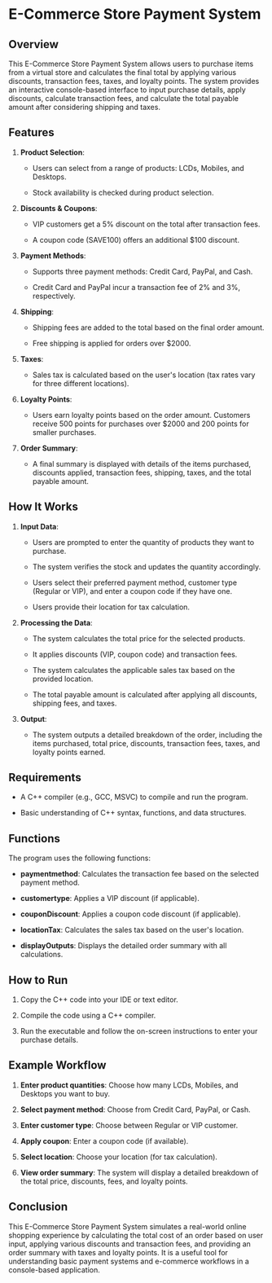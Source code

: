 E-Commerce Store Payment System
===============================

Overview
--------

This E-Commerce Store Payment System allows users to purchase items from a virtual store and calculates the final total by applying various discounts, transaction fees, taxes, and loyalty points. The system provides an interactive console-based interface to input purchase details, apply discounts, calculate transaction fees, and calculate the total payable amount after considering shipping and taxes.

Features
--------

1.  **Product Selection**:
    
    *   Users can select from a range of products: LCDs, Mobiles, and Desktops.
        
    *   Stock availability is checked during product selection.
        
2.  **Discounts & Coupons**:
    
    *   VIP customers get a 5% discount on the total after transaction fees.
        
    *   A coupon code (SAVE100) offers an additional $100 discount.
        
3.  **Payment Methods**:
    
    *   Supports three payment methods: Credit Card, PayPal, and Cash.
        
    *   Credit Card and PayPal incur a transaction fee of 2% and 3%, respectively.
        
4.  **Shipping**:
    
    *   Shipping fees are added to the total based on the final order amount.
        
    *   Free shipping is applied for orders over $2000.
        
5.  **Taxes**:
    
    *   Sales tax is calculated based on the user's location (tax rates vary for three different locations).
        
6.  **Loyalty Points**:
    
    *   Users earn loyalty points based on the order amount. Customers receive 500 points for purchases over $2000 and 200 points for smaller purchases.
        
7.  **Order Summary**:
    
    *   A final summary is displayed with details of the items purchased, discounts applied, transaction fees, shipping, taxes, and the total payable amount.
        

How It Works
------------

1.  **Input Data**:
    
    *   Users are prompted to enter the quantity of products they want to purchase.
        
    *   The system verifies the stock and updates the quantity accordingly.
        
    *   Users select their preferred payment method, customer type (Regular or VIP), and enter a coupon code if they have one.
        
    *   Users provide their location for tax calculation.
        
2.  **Processing the Data**:
    
    *   The system calculates the total price for the selected products.
        
    *   It applies discounts (VIP, coupon code) and transaction fees.
        
    *   The system calculates the applicable sales tax based on the provided location.
        
    *   The total payable amount is calculated after applying all discounts, shipping fees, and taxes.
        
3.  **Output**:
    
    *   The system outputs a detailed breakdown of the order, including the items purchased, total price, discounts, transaction fees, taxes, and loyalty points earned.
        

Requirements
------------

*   A C++ compiler (e.g., GCC, MSVC) to compile and run the program.
    
*   Basic understanding of C++ syntax, functions, and data structures.
    

Functions
---------

The program uses the following functions:

*   **paymentmethod**: Calculates the transaction fee based on the selected payment method.
    
*   **customertype**: Applies a VIP discount (if applicable).
    
*   **couponDiscount**: Applies a coupon code discount (if applicable).
    
*   **locationTax**: Calculates the sales tax based on the user's location.
    
*   **displayOutputs**: Displays the detailed order summary with all calculations.
    

How to Run
----------

1.  Copy the C++ code into your IDE or text editor.
    
2.  Compile the code using a C++ compiler.
    
3.  Run the executable and follow the on-screen instructions to enter your purchase details.
    

Example Workflow
----------------

1.  **Enter product quantities**: Choose how many LCDs, Mobiles, and Desktops you want to buy.
    
2.  **Select payment method**: Choose from Credit Card, PayPal, or Cash.
    
3.  **Enter customer type**: Choose between Regular or VIP customer.
    
4.  **Apply coupon**: Enter a coupon code (if available).
    
5.  **Select location**: Choose your location (for tax calculation).
    
6.  **View order summary**: The system will display a detailed breakdown of the total price, discounts, fees, and loyalty points.
    

Conclusion
----------

This E-Commerce Store Payment System simulates a real-world online shopping experience by calculating the total cost of an order based on user input, applying various discounts and transaction fees, and providing an order summary with taxes and loyalty points. It is a useful tool for understanding basic payment systems and e-commerce workflows in a console-based application.
